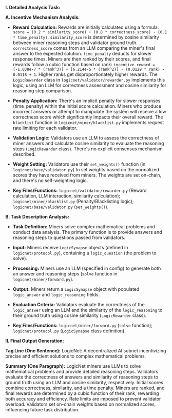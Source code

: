 **I. Detailed Analysis Task:**

**A. Incentive Mechanism Analysis:**

* **Reward Calculation:** Rewards are initially calculated using a formula: `score = (0.2 * similarity_score) + (0.8 * correctness_score) - (0.1 * time_penalty)`.  `similarity_score` is determined by cosine similarity between miner reasoning steps and validator ground truth. `correctness_score` comes from an LLM comparing the miner's final answer to the expected solution. `time_penalty` deducts for slower response times.  Miners are then ranked by their scores, and final rewards follow a cubic function based on rank: `incentive_reward = [-1.038e-7 * (rank^3)] + [6.214e-5 * (rank^2)] - (0.0129 * rank) - 0.0118 + 1`. Higher ranks get disproportionately higher rewards.  The `LogicRewarder` class in `logicnet/validator/rewarder.py` implements this logic, using an LLM for correctness assessment and cosine similarity for reasoning step comparison.

* **Penalty Application:** There's an implicit penalty for slower responses (time_penalty) within the initial score calculation. Miners who produce incorrect answers or attempt to manipulate the system will receive a low correctness score which significantly impacts their overall reward.  The `blacklist` function in `logicnet/miner/blacklist.py` implements request rate limiting for each validator.

* **Validation Logic:** Validators use an LLM to assess the correctness of miner answers and calculate cosine similarity to evaluate the reasoning steps (`LogicRewarder` class).  There's no explicit consensus mechanism described.

* **Weight Setting:** Validators use their `set_weights()` function (in `logicnet/base/validator.py`)  to set weights based on the normalized scores they have received from miners.  The weights are set on-chain, and there's no self-weighting logic.

* **Key Files/Functions:** `logicnet/validator/rewarder.py` (Reward calculation, LLM interaction, similarity calculation); `logicnet/miner/blacklist.py` (Penalty/Blacklisting logic); `logicnet/base/validator.py` (`set_weights()`).


**B. Task Description Analysis:**

* **Task Definition:** Miners solve complex mathematical problems and conduct data analysis.  The primary function is to provide answers and reasoning steps to questions passed from validators.

* **Input:** Miners receive `LogicSynapse` objects (defined in `logicnet/protocol.py`), containing a `logic_question` (the problem to solve).

* **Processing:** Miners use an LLM (specified in config)  to generate both an answer and reasoning steps (`solve` function in `logicnet/miner/forward.py`).

* **Output:** Miners return a `LogicSynapse` object with populated `logic_answer` and `logic_reasoning` fields.

* **Evaluation Criteria:** Validators evaluate the correctness of the `logic_answer` using an LLM and the similarity of the `logic_reasoning` to their ground truth using cosine similarity (`LogicRewarder` class).

* **Key Files/Functions:** `logicnet/miner/forward.py` (`solve` function); `logicnet/protocol.py` (`LogicSynapse` class definition).


**II. Final Output Generation:**

**Tag Line (One Sentence):** LogicNet: A decentralized AI subnet incentivizing precise and efficient solutions to complex mathematical problems.

**Summary (One Paragraph):** LogicNet miners use LLMs to solve mathematical problems and provide detailed reasoning steps.  Validators evaluate the correctness of answers and similarity of reasoning steps to ground truth using an LLM and cosine similarity, respectively. Initial scores combine correctness, similarity, and a time penalty. Miners are ranked, and final rewards are determined by a cubic function of their rank, rewarding both accuracy and efficiency.  Rate limits are imposed to prevent validator overload.  Validators set on-chain weights based on normalized scores, influencing future task distribution.
